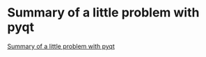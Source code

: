 # Summary of a little problem with pyqt
[Summary of a little problem with pyqt](https://aiwithcloud.com/2022/09/15/summary_of_a_little_problem_with_pyqt/)